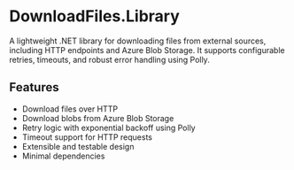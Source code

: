# DownloadFiles.Library

A lightweight .NET library for downloading files from external sources, including HTTP endpoints and Azure Blob Storage. 
It supports configurable retries, timeouts, and robust error handling using Polly.

## Features

- Download files over HTTP
- Download blobs from Azure Blob Storage
- Retry logic with exponential backoff using Polly
- Timeout support for HTTP requests
- Extensible and testable design
- Minimal dependencies

